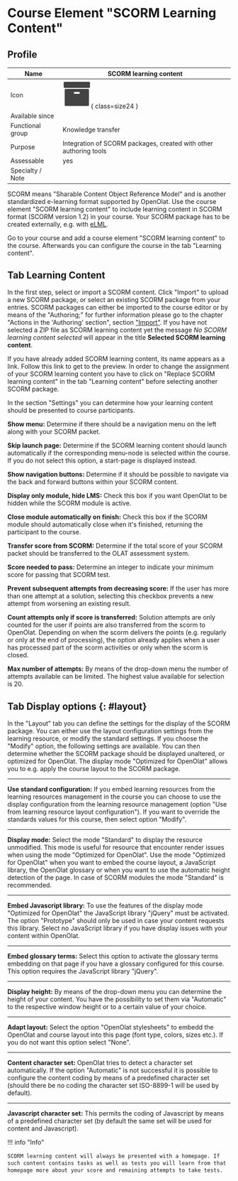 # Course Element "SCORM Learning Content"

## Profile

Name | SCORM learning content
---------|----------
Icon | ![Scorm learning content Icon](assets/scorm.png){ class=size24 }
Available since | 
Functional group | Knowledge transfer
Purpose | Integration of SCORM packages, created with other authoring tools
Assessable | yes
Specialty / Note | 

SCORM means "Sharable Content Object Reference Model" and is another standardized e-learning format supported by OpenOlat. Use the course element "SCORM learning content" to include learning content in SCORM format (SCORM version 1.2) in your course. Your SCORM package has to be created externally, e.g. with [eLML](http://www.elml.org "eLML").

Go to your course and add a course element "SCORM learning content" to the course. Afterwards you can configure the course in the tab "Learning content".

## Tab Learning Content

In the first step, select or import a SCORM content. Click "Import" to upload a new SCORM package, or select an existing SCORM package from your entries. SCORM packages can either be imported to the course editor or by means of the "Authoring;" for further information please go to the chapter "Actions in the 'Authoring' section", section ["Import"](../area_modules/authoring_new_course.md#import-learning-resources). If you have not selected a ZIP file as SCORM learning content yet the message _No SCORM learning content selected_ will appear in the title **Selected SCORM learning content**.

If you have already added SCORM learning content, its name appears as a link. Follow this link to get to the preview. In order to change the assignment of your SCORM learning content you have to click on "Replace SCORM learning content" in the tab "Learning content" before selecting another SCORM package.

In the section "Settings" you can determine how your learning content should be presented to course participants.

 **Show menu:** Determine if there should be a navigation menu on the left along with your SCORM packet.

 **Skip launch page:** Determine if the SCORM learning content should launch automatically if the corresponding menu-node is selected within the course. If you do not select this option, a start-page is displayed instead.

 **Show navigation buttons:** Determine if it should be possible to navigate via the back and forward buttons within your SCORM content.

 **Display only module, hide LMS:** Check this box if you want OpenOlat to be hidden while the SCORM module is active.

 **Close module automatically on finish:** Check this box if the SCORM module should automatically close when it's finished, returning the participant to the course.

 **Transfer score from SCORM:** Determine if the total score of your SCORM packet should be transferred to the OLAT assessment system.

 **Score needed to pass:** Determine an integer to indicate your minimum score for passing that SCORM test.

 **Prevent subsequent attempts from decreasing score:** If the user has more than one attempt at a solution, selecting this checkbox prevents a new attempt from worsening an existing result.

 **Count attempts only if score is transferred:** Solution attempts are only counted for the user if points are also transferred from the scorm to OpenOlat. Depending on when the scorm delivers the points (e.g. regularly or only at the end of processing), the option already applies when a user has processed part of the scorm activities or only when the scorm is closed.

 **Max number of attempts:** By means of the drop-down menu the number of attempts available can be limited. The highest value available for selection is 20.

##   Tab Display options {: #layout}

In the "Layout" tab you can define the settings for the display of the SCORM package. You can either use the layout configuration settings from the learning resource, or modify the standard settings. If you choose the "Modify" option, the following settings are available. You can then determine whether the SCORM package should be displayed unaltered, or optimized for OpenOlat. The display mode "Optimized for OpenOlat" allows you to e.g. apply the course layout to the SCORM package.

* * *

 **Use standard configuration:** If you embed learning resources from the learning resources management in the course you can choose to use the display configuration from the learning resource management (option "Use from learning resource layout configuration"). If you want to override the standards values for this course, then select option "Modify".

* * *

 **Display mode:** Select the mode "Standard" to display the resource unmodified. This mode is useful for resource that encounter render issues when using the mode "Optimized for OpenOlat". Use the mode "Optimized for OpenOlat" when you want to embed the course layout, a JavaScript library, the OpenOlat glossary or when you want to use the automatic height detection of the page. In case of SCORM modules the mode "Standard" is recommended.

* * *

 **Embed Javascript library:** To use the features of the display mode "Optimized for OpenOlat" the JavaScript library "jQuery" must be activated. The option "Prototype" should only be used in case your content requests this library. Select no JavaScript library if you have display issues with your content within OpenOlat.

* * *

 **Embed glossary terms:** Select this option to activate the glossary terms embedding on that page if you have a glossary configured for this course. This option requires the JavaScript library "jQuery".

* * *

 **Display height:** By means of the drop-down menu you can determine the height of your content. You have the possibility to set them via "Automatic" to the respective window height or to a certain value of your choice.

* * *

 **Adapt layout:** Select the option "OpenOlat stylesheets" to embedd the OpenOlat and course layout into this page (font type, colors, sizes etc.). If you do not want this option select "None".

* * *

 **Content character set:** OpenOlat tries to detect a character set automatically. If the option "Automatic" is not successful it is possible to configure the content coding by means of a predefined character set (should there be no coding the character set ISO-8899-1 will be used by default).

* * *

 **Javascript character set:** This permits the coding of Javascript by means of a predefined character set (by default the same set will be used for content and Javascript).

!!! info "Info"

    SCORM learning content will always be presented with a homepage. If such content contains tasks as well as tests you will learn from that homepage more about your score and remaining attempts to take tests.

